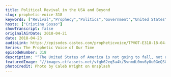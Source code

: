 ```yaml
---
title: Political Revival in the USA and Beyond
slug: prophetic-voice-318
keywords: ["Revival","Prophecy","Politics","Government","United States"]
hosts: ["Cristina Sosso"]
showTranscript: false
originalAirDate: 2018-04-21
date: 2018-04-23
audioLink: https://episodes.castos.com/propheticvoice/TPVOT-E318-18-04-21-22-Political-Revival-in-the-USA-and-Beyond.mp3
Series: The Prophetic Voice of Our Time
episodeNumber: 318
description: "“The United States of America is not going to fall, not under our watch in Jesus’ name!... The Lord directed me a few weeks ago to go to Washington D.C. to pray for our country, political leaders, and to release prophecies... So we obeyed God… This is one thing about the Holy Spirit. He will not tell you the exact specific of why He’s sending you somewhere but He has your back. He will protect you, and you need to follow those instructions to the letter… and even if it’s not something great in your eyes, it’s very important to God that you put Him first and that you obey.” Key scripture: Isaiah 45:8"
featuredImage: "//images.ctfassets.net/vfgh62eq5a4k/5vnmdL0mv6y8u0GeQSGcwU/b62dfb714db0233e56c52d3466043fd1/caleb-wright-14716-unsplash.jpg"
photoCredit: Photo by Caleb Wright on Unsplash
---
```

